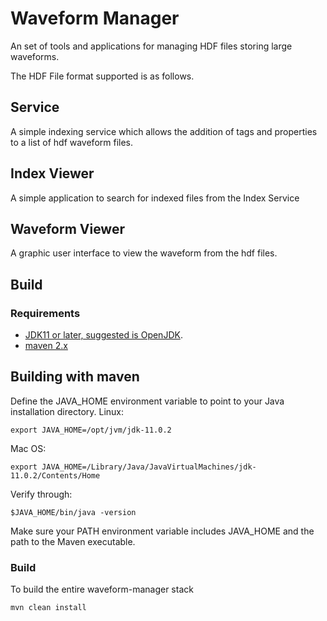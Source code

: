 # Waveform Manager

An set of tools and applications for managing HDF files storing large waveforms.

The HDF File format supported is as follows.

## Service

A simple indexing service which allows the addition of tags and properties to a list of hdf waveform files.

## Index Viewer

A simple application to search for indexed files from the Index Service

## Waveform Viewer

A graphic user interface to view the waveform from the hdf files.

## Build

### Requirements
 - [JDK11 or later, suggested is OpenJDK](https://download.java.net/java/GA/jdk11/9/GPL/openjdk-11.0.2_linux-x64_bin.tar.gz).
 - [maven 2.x](https://maven.apache.org/)

## Building with maven

Define the JAVA_HOME environment variable to point to your Java installation directory.
Linux:
```
export JAVA_HOME=/opt/jvm/jdk-11.0.2
```

Mac OS:
```
export JAVA_HOME=/Library/Java/JavaVirtualMachines/jdk-11.0.2/Contents/Home
```
Verify through:
```
$JAVA_HOME/bin/java -version
```

Make sure your PATH environment variable includes JAVA_HOME and the path to the Maven executable.

### Build

To build the entire waveform-manager stack

```
mvn clean install
```
